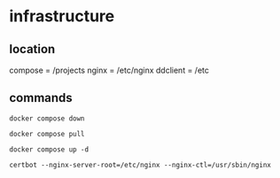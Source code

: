 # infrastructure

## location
compose = /projects
nginx = /etc/nginx
ddclient = /etc


## commands

```
docker compose down
```
```
docker compose pull
```
```
docker compose up -d
```

```
certbot --nginx-server-root=/etc/nginx --nginx-ctl=/usr/sbin/nginx
```


